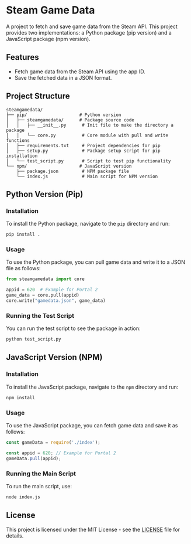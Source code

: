 # Steam Game Data

A project to fetch and save game data from the Steam API. This project provides two implementations: a Python package (pip version) and a JavaScript package (npm version).

## Features

- Fetch game data from the Steam API using the app ID.
- Save the fetched data in a JSON format.

## Project Structure

```
steamgamedata/
├── pip/                    # Python version
│   ├── steamgamedata/      # Package source code
│   │   ├── __init__.py      # Init file to make the directory a package
│   │   └── core.py          # Core module with pull and write functions
│   ├── requirements.txt     # Project dependencies for pip
│   ├── setup.py             # Package setup script for pip installation
│   └── test_script.py       # Script to test pip functionality
└── npm/                    # JavaScript version
    ├── package.json         # NPM package file
    └── index.js             # Main script for NPM version
```

## Python Version (Pip)

### Installation

To install the Python package, navigate to the `pip` directory and run:

```bash
pip install .
```

### Usage

To use the Python package, you can pull game data and write it to a JSON file as follows:

```python
from steamgamedata import core

appid = 620  # Example for Portal 2
game_data = core.pull(appid)
core.write("gamedata.json", game_data)
```

### Running the Test Script

You can run the test script to see the package in action:

```bash
python test_script.py
```

## JavaScript Version (NPM)

### Installation

To install the JavaScript package, navigate to the `npm` directory and run:

```bash
npm install
```

### Usage

To use the JavaScript package, you can fetch game data and save it as follows:

```javascript
const gameData = require('./index');

const appid = 620; // Example for Portal 2
gameData.pull(appid);
```

### Running the Main Script

To run the main script, use:

```bash
node index.js
```

## License

This project is licensed under the MIT License - see the [LICENSE](LICENSE) file for details.
